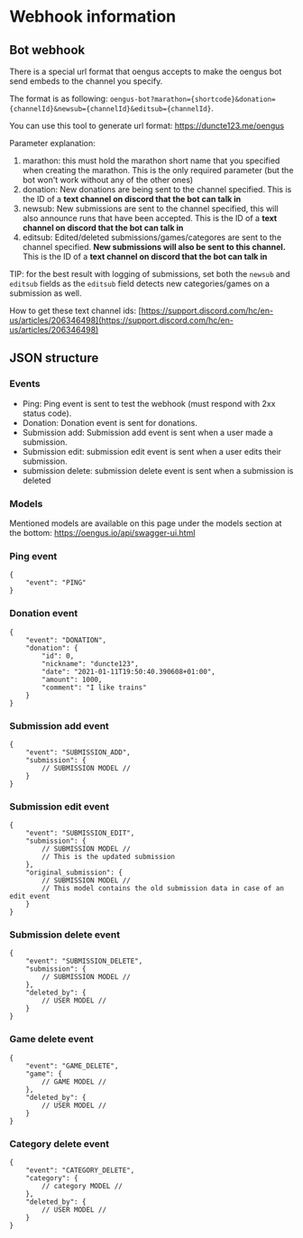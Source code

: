 # Webhook information

## Bot webhook
There is a special url format that oengus accepts to make the oengus bot send embeds to the channel you specify.

The format is as following: `oengus-bot?marathon={shortcode}&donation={channelId}&newsub={channelId}&editsub={channelId}`.

You can use this tool to generate url format: https://duncte123.me/oengus

Parameter explanation:
1. marathon: this must hold the marathon short name that you specified when creating the marathon. This is the only required parameter (but the bot won't work without any of the other ones)
2. donation: New donations are being sent to the channel specified. This is the ID of a **text channel on discord that the bot can talk in**
3. newsub: New submissions are sent to the channel specified, this will also announce runs that have been accepted. This is the ID of a **text channel on discord that the bot can talk in**
4. editsub: Edited/deleted submissions/games/categores are sent to the channel specified. **New submissions will also be sent to this channel.** This is the ID of a **text channel on discord that the bot can talk in**

TIP: for the best result with logging of submissions, set both the `newsub` and `editsub` fields as the `editsub` field detects new categories/games on a submission as well.

How to get these text channel ids: [https://support.discord.com/hc/en-us/articles/206346498](https://support.discord.com/hc/en-us/articles/206346498)

## JSON structure
### Events
- Ping: Ping event is sent to test the webhook (must respond with 2xx status code).
- Donation: Donation event is sent for donations.
- Submission add: Submission add event is sent when a user made a submission.
- Submission edit: submission edit event is sent when a user edits their submission.
- submission delete: submission delete event is sent when a submission is deleted


### Models
Mentioned models are available on this page under the models section at the bottom: https://oengus.io/api/swagger-ui.html


### Ping event
```json5
{
    "event": "PING"
}
```
### Donation event
```json5
{
    "event": "DONATION",
    "donation": {
        "id": 0,
        "nickname": "duncte123",
        "date": "2021-01-11T19:50:40.390608+01:00",
        "amount": 1000,
        "comment": "I like trains"
    }
}
```
### Submission add event
```json5
{
    "event": "SUBMISSION_ADD",
    "submission": {
        // SUBMISSION MODEL //
    }
}
```
### Submission edit event
```json5
{
    "event": "SUBMISSION_EDIT",
    "submission": {
        // SUBMISSION MODEL //
        // This is the updated submission
    },
    "original_submission": {
        // SUBMISSION MODEL //
        // This model contains the old submission data in case of an edit event
    }
}
```
### Submission delete event
```json5
{
    "event": "SUBMISSION_DELETE",
    "submission": {
        // SUBMISSION MODEL //
    },
    "deleted_by": {
        // USER MODEL //
    }
}
```
### Game delete event
```json5
{
    "event": "GAME_DELETE",
    "game": {
        // GAME MODEL //
    },
    "deleted_by": {
        // USER MODEL //
    }
}
```
### Category delete event
```json5
{
    "event": "CATEGORY_DELETE",
    "category": {
        // category MODEL //
    },
    "deleted_by": {
        // USER MODEL //
    }
}
```
